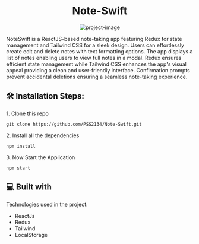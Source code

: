 <h1 align="center" id="title">Note-Swift</h1>

<p align="center"><img src="https://github.com/PSS2134/Note-Swift/assets/101321904/8bbd7ff6-f482-4a4d-9429-fb3e2409af9c" alt="project-image"></p>

<p id="description">NoteSwift is a ReactJS-based note-taking app featuring Redux for state management and Tailwind CSS for a sleek design. Users can effortlessly create edit and delete notes with text formatting options. The app displays a list of notes enabling users to view full notes in a modal. Redux ensures efficient state management while Tailwind CSS enhances the app's visual appeal providing a clean and user-friendly interface. Confirmation prompts prevent accidental deletions ensuring a seamless note-taking experience.</p>



<h2>🛠️ Installation Steps:</h2>

<p>1. Clone this repo</p>

```
git clone https://github.com/PSS2134/Note-Swift.git
```

<p>2. Install all the dependencies</p>

```
npm install
```

<p>3. Now Start the Application</p>

```
npm start
```

  
  
<h2>💻 Built with</h2>

Technologies used in the project:

*   ReactJs
*   Redux
*   Tailwind
*   LocalStorage
